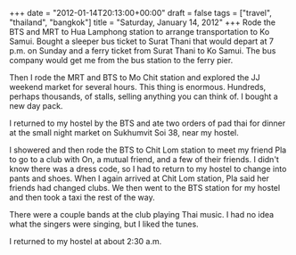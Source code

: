 +++
date = "2012-01-14T20:13:00+00:00"
draft = false
tags = ["travel", "thailand", "bangkok"]
title = "Saturday, January 14, 2012"
+++
Rode the BTS and MRT to Hua Lamphong station to arrange transportation to Ko Samui. Bought a sleeper bus ticket to Surat Thani that would depart at 7 p.m. on Sunday and a  ferry ticket from Surat Thani to Ko Samui. The bus company would get me from the bus station to the ferry pier.

Then I rode the MRT and BTS to Mo Chit station and explored the JJ weekend market for several hours. This thing is enormous. Hundreds, perhaps thousands, of stalls, selling anything you can think of. I bought a new day pack.

I returned to my hostel by the BTS and ate two orders of pad thai for dinner at the small night market on Sukhumvit Soi 38, near my hostel.

I showered and then rode the BTS to Chit Lom station to meet my friend Pla to go to a club with On, a mutual friend, and a few of their friends. I didn't know there was a dress code, so I had to return to my hostel to change into pants  and shoes. When I again arrived at Chit Lom station, Pla said her friends had changed clubs. We then went to the BTS station for my hostel and then took a taxi the rest of the way.

There were a couple bands at the club playing Thai music. I had no idea what the singers were singing, but I liked the tunes.

I returned to my hostel at about 2:30 a.m.
